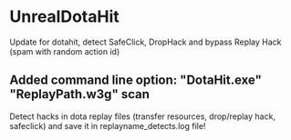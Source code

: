 # UnrealDotaHit
Update for dotahit, detect SafeClick, DropHack and bypass Replay Hack (spam with random action id)


Added command line option: "DotaHit.exe" "ReplayPath.w3g" scan
-
Detect hacks in dota replay files (transfer resources, drop/replay hack, safeclick) and save it in replayname_detects.log file!